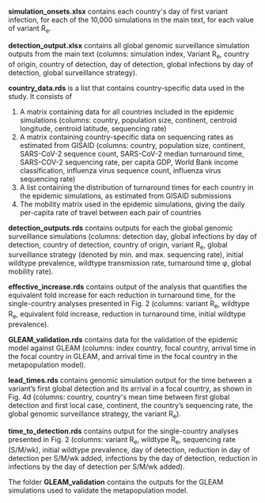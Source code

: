 **simulation_onsets.xlsx** contains each country's day of first variant infection, for each of the 10,000 simulations in the main text, for each value of variant R<sub>e</sub>.

**detection_output.xlsx** contains all global genomic surveillance simulation outputs from the main text (columns: simulation index, Variant R<sub>e</sub>, country of origin, country of detection, day of detection, global infections by day of detection, global surveillance strategy). 

**country_data.rds** is a list that contains country-specific data used in the study. It consists of 
1) A matrix containing data for all countries included in the epidemic simulations (columns: country, population size, continent, centroid longitude, centroid latitude, sequencing rate)
2) A matrix containing country-specific data on sequencing rates as estimated from GISAID (columns: country, population size, continent, SARS-CoV-2 sequence count, SARS-CoV-2 median turnaround time, SARS-COV-2 sequencing rate, per capita GDP, World Bank income classification, influenza virus sequence count, influenza virus sequencing rate)
3) A list containing the distribution of turnaround times for each country in the epidemic simulations, as estimated from GISAID submissions
4) The mobility matrix used in the epidemic simulations, giving the daily per-capita rate of travel between each pair of countries

**detection_outputs.rds** contains outputs for each the global genomic surveillance simulations (columns: detection day, global infections by day of detection, country of detection, country of origin, variant R<sub>e</sub>, global surveillance strategy (denoted by min. and max. sequencing rate), initial wildtype prevalence, wildtype transmission rate, turnaround time φ, global mobility rate).

**effective_increase.rds** contains output of the analysis that quantifies the equivalent fold increase for each reduction in turnaround time, for the single-country analyses presented in Fig. 2 (columns: variant R<sub>e</sub>, wildtype R<sub>e</sub>, equivalent fold increase, reduction in turnaround time, initial wildtype prevalence).

**GLEAM_validation.rds** contains data for the validation of the epidemic model against GLEAM (columns: index country, focal country, arrival time in the focal country in GLEAM, and arrival time in the focal country in the metapopulation model).

**lead_times.rds** contains genomic simulation output for the time between a variant’s first global detection and its arrival in a focal country, as shown in Fig. 4d (columns: country, country's mean time between first global detection and first local case, continent, the country’s sequencing rate, the global genomic surveillance strategy, the variant R<sub>e</sub>).

**time_to_detection.rds** contains output for the single-country analyses presented in Fig. 2 (columns: variant R<sub>e</sub>, wildtype R<sub>e</sub>, sequencing rate (S/M/wk), initial wildtype prevalence, day of detection, reduction in day of detection per S/M/wk added, infections by the day of detection, reduction in infections by the day of detection per S/M/wk added).


The folder **GLEAM_validation** contains the outputs for the GLEAM simulations used to validate the metapopulation model.

